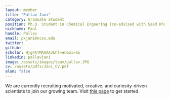 ```yaml
---
layout: member
title: "Pallav Jani"
category: Graduate Student
position: Ph.D. Student in Chemical Engeering (co-advised with Saad Khan)
nickname: Paul
handle: Pallav
email: pkjani@ncsu.edu
twitter:  
github: 
scholar: Hjg4ATMAAAAJ&hl=en&oi=ao
linkedin: pallavjani
image: /assets/images/team/pallav.JPG
cv: /assets/pdfs/Jani_CV.pdf
alum: false
---
```


We are currently recruiting motivated, creative, and curiosity-driven scientists to join our growing team. Visit [this page](/join) to get started.

